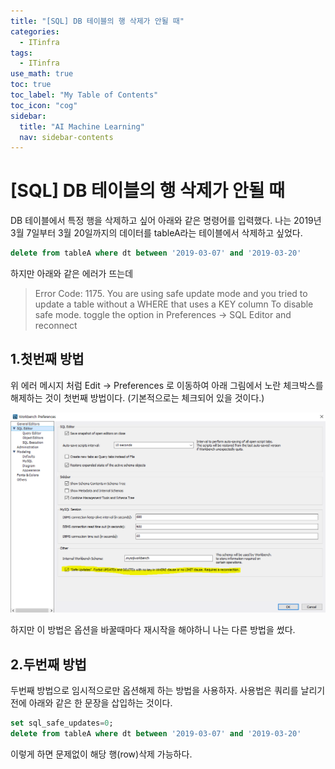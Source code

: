 ```yaml
---
title: "[SQL] DB 테이블의 행 삭제가 안될 때" 
categories:
  - ITinfra
tags:
  - ITinfra
use_math: true
toc: true
toc_label: "My Table of Contents"
toc_icon: "cog"
sidebar:
  title: "AI Machine Learning"
  nav: sidebar-contents
---
```


# [SQL] DB 테이블의 행 삭제가 안될 때

DB 테이블에서 특정 행을 삭제하고 싶어 아래와 같은 명령어를 입력했다. 
나는 2019년 3월 7일부터 3월 20일까지의 데이터를 tableA라는 테이블에서 삭제하고 싶었다. 

```sql
delete from tableA where dt between '2019-03-07' and '2019-03-20'
```

하지만 아래와 같은 에러가 뜨는데

> Error Code: 1175. You are using safe update mode and you tried to update a table without 
a WHERE that uses a KEY column To disable safe mode. toggle the option in Preferences -> SQL Editor and reconnect

## 1.첫번째 방법

위 에러 메시지 처럼 Edit -> Preferences 로 이동하여 
아래 그림에서 노란 체크박스를 해제하는 것이 첫번째 방법이다. 
(기본적으로는 체크되어 있을 것이다.)

![Figure1](/assets/images/sqldeleterow/sqldeleteoption.PNG)

하지만 이 방법은 옵션을 바꿀때마다 재시작을 해야하니 나는 다른 방법을 썼다. 

## 2.두번째 방법
 
두번째 방법으로 임시적으로만 옵션해제 하는 방법을 사용하자. 
사용법은 쿼리를 날리기 전에 아래와 같은 한 문장을 삽입하는 것이다.

```sql
set sql_safe_updates=0;
delete from tableA where dt between '2019-03-07' and '2019-03-20'
```
이렇게 하면 문제없이 해당 행(row)삭제 가능하다.
